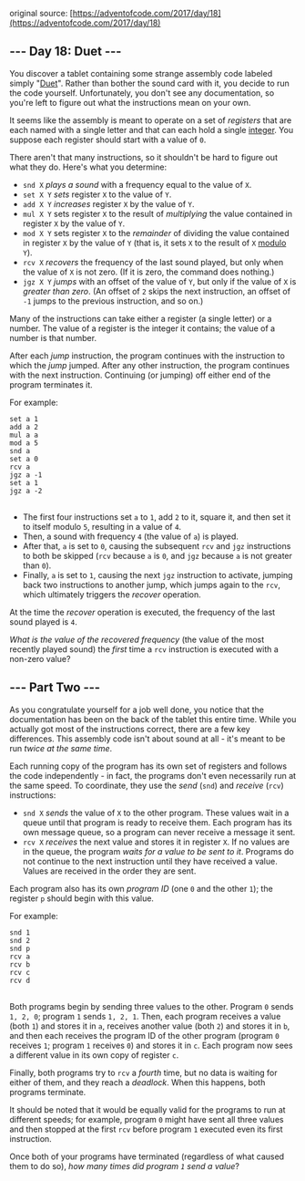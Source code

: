 original source: [https://adventofcode.com/2017/day/18](https://adventofcode.com/2017/day/18)
## --- Day 18: Duet ---
You discover a tablet containing some strange assembly code labeled simply "[Duet](https://en.wikipedia.org/wiki/Duet)". Rather than bother the sound card with it, you decide to run the code yourself. Unfortunately, you don't see any documentation, so you're left to figure out what the instructions mean on your own.

It seems like the assembly is meant to operate on a set of <em>registers</em> that are each named with a single letter and that can each hold a single [integer](https://en.wikipedia.org/wiki/Integer). You suppose each register should start with a value of <code>0</code>.

There aren't that many instructions, so it shouldn't be hard to figure out what they do.  Here's what you determine:


 - <code>snd X</code> <em>plays a sound</em> with a frequency equal to the value of <code>X</code>.
 - <code>set X Y</code> <em>sets</em> register <code>X</code> to the value of <code>Y</code>.
 - <code>add X Y</code> <em>increases</em> register <code>X</code> by the value of <code>Y</code>.
 - <code>mul X Y</code> sets register <code>X</code> to the result of <em>multiplying</em> the value contained in register <code>X</code> by the value of <code>Y</code>.
 - <code>mod X Y</code> sets register <code>X</code> to the <em>remainder</em> of dividing the value contained in register <code>X</code> by the value of <code>Y</code> (that is, it sets <code>X</code> to the result of <code>X</code> [modulo](https://en.wikipedia.org/wiki/Modulo_operation) <code>Y</code>).
 - <code>rcv X</code> <em>recovers</em> the frequency of the last sound played, but only when the value of <code>X</code> is not zero. (If it is zero, the command does nothing.)
 - <code>jgz X Y</code> <em>jumps</em> with an offset of the value of <code>Y</code>, but only if the value of <code>X</code> is <em>greater than zero</em>. (An offset of <code>2</code> skips the next instruction, an offset of <code>-1</code> jumps to the previous instruction, and so on.)

Many of the instructions can take either a register (a single letter) or a number. The value of a register is the integer it contains; the value of a number is that number.

After each <em>jump</em> instruction, the program continues with the instruction to which the <em>jump</em> jumped. After any other instruction, the program continues with the next instruction. Continuing (or jumping) off either end of the program terminates it.

For example:

<pre>
<code>set a 1
add a 2
mul a a
mod a 5
snd a
set a 0
rcv a
jgz a -1
set a 1
jgz a -2
</code>
</pre>


 - The first four instructions set <code>a</code> to <code>1</code>, add <code>2</code> to it, square it, and then set it to itself modulo <code>5</code>, resulting in a value of <code>4</code>.
 - Then, a sound with frequency <code>4</code> (the value of <code>a</code>) is played.
 - After that, <code>a</code> is set to <code>0</code>, causing the subsequent <code>rcv</code> and <code>jgz</code> instructions to both be skipped (<code>rcv</code> because <code>a</code> is <code>0</code>, and <code>jgz</code> because <code>a</code> is not greater than <code>0</code>).
 - Finally, <code>a</code> is set to <code>1</code>, causing the next <code>jgz</code> instruction to activate, jumping back two instructions to another jump, which jumps again to the <code>rcv</code>, which ultimately triggers the <em>recover</em> operation.

At the time the <em>recover</em> operation is executed, the frequency of the last sound played is <code>4</code>.

<em>What is the value of the recovered frequency</em> (the value of the most recently played sound) the <em>first</em> time a <code>rcv</code> instruction is executed with a non-zero value?


## --- Part Two ---
As you congratulate yourself for a job well done, you notice that the documentation has been on the back of the tablet this entire time. While you actually got most of the instructions correct, there are a few key differences. This assembly code isn't about sound at all - it's meant to be run <em>twice at the same time</em>.

Each running copy of the program has its own set of registers and follows the code independently - in fact, the programs don't even necessarily run at the same speed. To coordinate, they use the <em>send</em> (<code>snd</code>) and <em>receive</em> (<code>rcv</code>) instructions:


 - <code>snd X</code> <em>sends</em> the value of <code>X</code> to the other program. These values wait in a queue until that program is ready to receive them. Each program has its own message queue, so a program can never receive a message it sent.
 - <code>rcv X</code> <em>receives</em> the next value and stores it in register <code>X</code>. If no values are in the queue, the program <em>waits for a value to be sent to it</em>. Programs do not continue to the next instruction until they have received a value. Values are received in the order they are sent.

Each program also has its own <em>program ID</em> (one <code>0</code> and the other <code>1</code>); the register <code>p</code> should begin with this value.

For example:

<pre>
<code>snd 1
snd 2
snd p
rcv a
rcv b
rcv c
rcv d
</code>
</pre>

Both programs begin by sending three values to the other.  Program <code>0</code> sends <code>1, 2, 0</code>; program <code>1</code> sends <code>1, 2, 1</code>. Then, each program receives a value (both <code>1</code>) and stores it in <code>a</code>, receives another value (both <code>2</code>) and stores it in <code>b</code>, and then each receives the program ID of the other program (program <code>0</code> receives <code>1</code>; program <code>1</code> receives <code>0</code>) and stores it in <code>c</code>. Each program now sees a different value in its own copy of register <code>c</code>.

Finally, both programs try to <code>rcv</code> a <em>fourth</em> time, but no data is waiting for either of them, and they reach a <em>deadlock</em>.  When this happens, both programs terminate.

It should be noted that it would be equally valid for the programs to run at different speeds; for example, program <code>0</code> might have sent all three values and then stopped at the first <code>rcv</code> before program <code>1</code> executed even its first instruction.

Once both of your programs have terminated (regardless of what caused them to do so), <em>how many times did program <code>1</code> send a value</em>?



